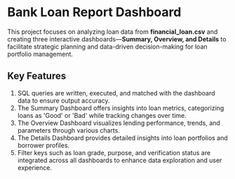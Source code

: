 # Bank Loan Report Dashboard<br/>
This project focuses on analyzing loan data from **financial_loan.csv** and creating three interactive dashboards—**Summary, Overview, and Details** to facilitate strategic planning and data-driven decision-making for loan portfolio management.<br/>

## Key Features<br/>
1. SQL queries are written, executed, and matched with the dashboard data to ensure output accuracy.<br/>
2. The Summary Dashboard offers insights into loan metrics, categorizing loans as 'Good' or 'Bad' while tracking changes over time.<br/>
3. The Overview Dashboard visualizes lending performance, trends, and parameters through various charts.<br/>
4. The Details Dashboard provides detailed insights into loan portfolios and borrower profiles.<br/>
5. Filter keys such as loan grade, purpose, and verification status are integrated across all dashboards to enhance data exploration and user experience.<br/>
